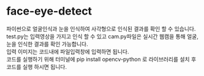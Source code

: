 # face-eye-detect
파이썬으로 얼굴인식과 눈을 인식하여 사각형으로 인식된 결과를 확인 할 수 있습니다.<br>
test.py는 입력영상을 가지고 인식 할 수 있고 cam.py파일은 실시간 웹캠을 통해 얼굴,눈을 인식한 결과를 확인 가능합니다.<br>
입력 이미지는 코드내에 파일입력창에 입력하면 됩니다.<br>
코드를 실행하기 위해 터미널에 pip install opencv-python 로 라이브러리를 설치 후 코드를 실행 하시면 됩니다.<br>
